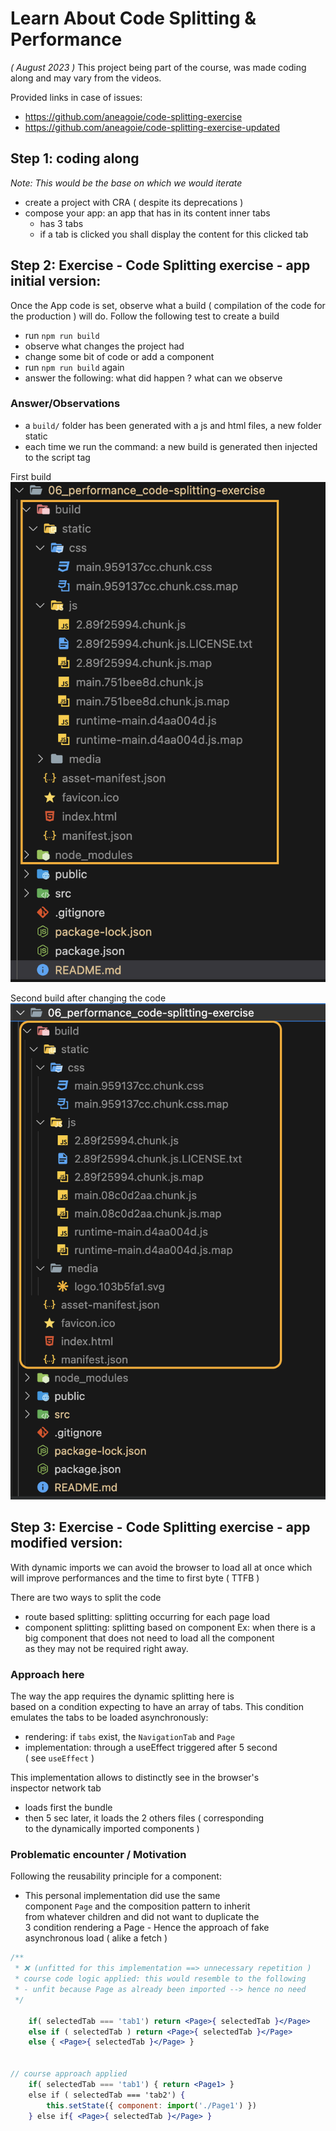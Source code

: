 # Learn About Code Splitting & Performance
*( August 2023 )*
This project being part of the course, was made coding along
and may vary from the videos.

Provided links in case of issues:
- https://github.com/aneagoie/code-splitting-exercise
- https://github.com/aneagoie/code-splitting-exercise-updated

## Step 1: coding along
*Note: This would be the base on which we would iterate*
- create a project with CRA ( despite its deprecations )
- compose your app: an app that has in its content inner tabs
	- has 3 tabs
	- if a tab is clicked you shall display the content
	 for this clicked tab



## Step 2: Exercise - Code Splitting exercise - app initial version:
Once the App code is set, observe what a build ( compilation of the 
code for the production ) will do. Follow the following test to create a build
- run `npm run build`
- observe what changes the project had
- change some bit of code or add a component 
- run `npm run build` again
- answer the following: what did happen ? what can we observe 

### Answer/Observations
- a `build/` folder has been generated with a js and html files, a new folder static
- each time we run the command: a new build is generated then injected to the 
script tag

First build
![first build](/assets/performance_code-spliting_first-build.png)

Second build after changing the code
![second build](/assets/performance_code-spliting_secong-build-with-changes.png)


## Step 3: Exercise - Code Splitting exercise - app modified version:
With dynamic imports we can avoid the browser to load all at once
which will improve performances and the time to first byte  ( TTFB )

There are two ways to split the code
- route based splitting: splitting occurring for each page load
- component splitting: splitting based on component 
Ex: when there is a big component that does not need to load all the component  
as they may not be required right away.

### Approach here
The way the app requires the dynamic splitting here is  
based on a condition expecting to have an array of tabs.
This condition emulates the tabs to be loaded asynchronously:
- rendering: if `tabs` exist, the `NavigationTab` and `Page`   
- implementation: through a useEffect triggered after 5 second  
( see `useEffect` )

This implementation allows to distinctly see in the browser's   
inspector network tab 
- loads first the bundle
- then 5 sec later, it loads the 2 others files ( corresponding  
to the dynamically imported components )

### Problematic encounter / Motivation
Following the reusability principle for a component:
- This personal implementation did use the same   
component `Page` and the composition pattern to inherit   
from whatever children and did not want to duplicate the   
3 condition rendering a Page - Hence the approach of fake 
asynchronous load ( alike a fetch )
```jsx
/**
 * ❌ (unfitted for this implementation ==> unnecessary repetition )  
 * course code logic applied: this would resemble to the following
 * - unfit because Page as already been imported --> hence no need
 */
 
	if( selectedTab === 'tab1') return <Page>{ selectedTab }</Page>
	else if ( selectedTab ) return <Page>{ selectedTab }</Page>
	else { <Page>{ selectedTab }</Page> }


// course approach applied
	if( selectedTab === 'tab1') { return <Page1> }
	else if ( selectedTab === 'tab2') { 
		this.setState({ component: import('./Page1') })
	} else if{ <Page>{ selectedTab }</Page> }
```